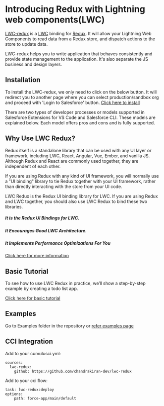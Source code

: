 # Introducing Redux with Lightning web components(LWC)

[LWC-redux](http://www.lwc-redux.com/) is a [LWC](https://developer.salesforce.com/blogs/2018/12/introducing-lightning-web-components.html) binding for [Redux](https://redux.js.org/introduction/getting-started#basic-example). It will allow your Lightning Web Components to read data from a Redux store, and dispatch actions to the store to update data.

LWC-redux helps you to write application that behaves consistently and provide state management to the application. It's also separate the JS business and design layers.

## Installation

To install the LWC-redux, we only need to click on the below button. It will redirect you to another page where you can select production/sandbox org and proceed with 'Login to Salesforce' button.
[Click here to install](http://www.lwc-redux.com/quick-start#installation)

There are two types of developer processes or models supported in Salesforce Extensions for VS Code and Salesforce CLI. These models are explained below. Each model offers pros and cons and is fully supported.

## Why Use LWC Redux?

Redux itself is a standalone library that can be used with any UI layer or framework, including LWC, React, Angular, Vue, Ember, and vanilla JS. Although Redux and React are commonly used together, they are independent of each other.

If you are using Redux with any kind of UI framework, you will normally use a "UI binding" library to tie Redux together with your UI framework, rather than directly interacting with the store from your UI code.

LWC Redux is the Redux UI binding library for LWC. If you are using Redux and LWC together, you should also use LWC Redux to bind these two libraries.

##### It is the Redux UI Bindings for LWC.

##### It Encourages Good LWC Architecture.

##### It Implements Performance Optimizations For You

[Click here for more information](http://www.lwc-redux.com/why-use-lwc-redux)

## Basic Tutorial

To see how to use LWC Redux in practice, we’ll show a step-by-step example by creating a todo list app.

[Click here for basic tutorial](http://www.lwc-redux.com/basic-tutorial)

## Examples

Go to Examples folder in the repository or [refer examples page](http://www.lwc-redux.com/examples)

## CCI Integration

Add to your cumulusci.yml:

```
sources:
  lwc-redux:
    github: https://github.com/chandrakiran-dev/lwc-redux
```

Add to your cci flow:

```
task: lwc-redux:deploy
options:
    path: force-app/main/default
```
